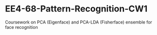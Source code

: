 # EE4-68-Pattern-Recognition-CW1
Coursework on PCA (Eigenface) and PCA-LDA (Fisherface) ensemble for face recognition
